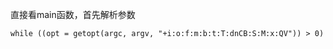 直接看main函数，首先解析参数

```
while ((opt = getopt(argc, argv, "+i:o:f:m:b:t:T:dnCB:S:M:x:QV")) > 0)
```







